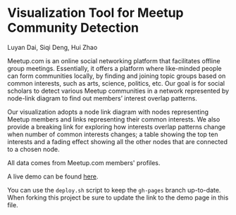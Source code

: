 # Visualization Tool for Meetup Community Detection

Luyan Dai, Siqi Deng, Hui Zhao

Meetup.com is an online social networking platform that facilitates offline group meetings. Essentially, it offers a platform where like-minded people can form communities locally, by finding and joining topic groups based on common interests, such as arts, science, politics, etc. Our goal is for social scholars to detect various Meetup communities in a network represented by node-link diagram to find out members’ interest overlap patterns. 

Our visualization adopts a node link diagram with nodes representing Meetup members and links representing their common interests. We also provide a breaking link for exploring how interests overlap patterns change when number of common interests changes; a table showing the top ten interests and a fading effect showing all the other nodes that are connected to a chosen node. 

All data comes from Meetup.com members' profiles.

A live demo can be found [here](http://nyu-cs6313-projects.github.io/Meetup-Community-Detection/).

You can use the `deploy.sh` script to keep the `gh-pages` branch up-to-date.
When forking this project be sure to update the link to the demo page in this file.
